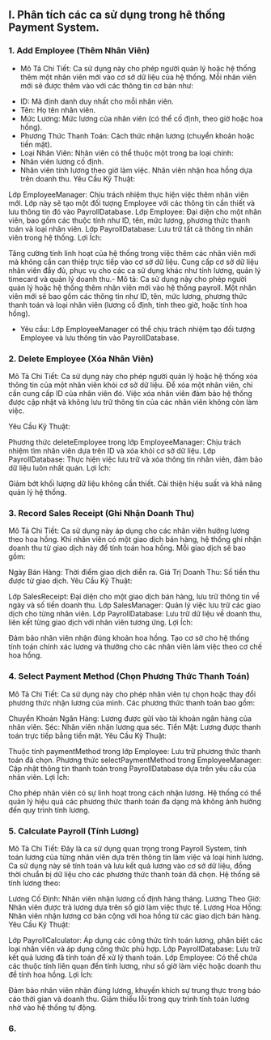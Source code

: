 ## I. Phân tích các ca sử dụng trong hê thống Payment System.

### 1. Add Employee (Thêm Nhân Viên)

* Mô Tả Chi Tiết: Ca sử dụng này cho phép người quản lý hoặc hệ thống thêm một nhân viên mới vào cơ sở dữ liệu của hệ thống. Mỗi nhân viên mới sẽ được thêm vào với các thông tin cơ bản như:
- ID: Mã định danh duy nhất cho mỗi nhân viên.
- Tên: Họ tên nhân viên.
- Mức Lương: Mức lương của nhân viên (có thể cố định, theo giờ hoặc hoa hồng).
- Phương Thức Thanh Toán: Cách thức nhận lương (chuyển khoản hoặc tiền mặt).
- Loại Nhân Viên: Nhân viên có thể thuộc một trong ba loại chính:
- Nhân viên lương cố định.
- Nhân viên tính lương theo giờ làm việc.
Nhân viên nhận hoa hồng dựa trên doanh thu.
Yêu Cầu Kỹ Thuật:

Lớp EmployeeManager: Chịu trách nhiệm thực hiện việc thêm nhân viên mới. Lớp này sẽ tạo một đối tượng Employee với các thông tin cần thiết và lưu thông tin đó vào PayrollDatabase.
Lớp Employee: Đại diện cho một nhân viên, bao gồm các thuộc tính như ID, tên, mức lương, phương thức thanh toán và loại nhân viên.
Lớp PayrollDatabase: Lưu trữ tất cả thông tin nhân viên trong hệ thống.
Lợi Ích:

Tăng cường tính linh hoạt của hệ thống trong việc thêm các nhân viên mới mà không cần can thiệp trực tiếp vào cơ sở dữ liệu.
Cung cấp cơ sở dữ liệu nhân viên đầy đủ, phục vụ cho các ca sử dụng khác như tính lương, quản lý timecard và quản lý doanh thu.- Mô tả: Ca sử dụng này cho phép người quản lý hoặc hệ thống thêm nhân viên mới vào hệ thống payroll. Một nhân viên mới sẽ bao gồm các thông tin như ID, tên, mức lương, phương thức thanh toán và loại nhân viên (lương cố định, tính theo giờ, hoặc tính hoa hồng).
- Yêu cầu: Lớp EmployeeManager có thể chịu trách nhiệm tạo đối tượng Employee và lưu thông tin vào PayrollDatabase.
### 2. Delete Employee (Xóa Nhân Viên)

Mô Tả Chi Tiết: Ca sử dụng này cho phép người quản lý hoặc hệ thống xóa thông tin của một nhân viên khỏi cơ sở dữ liệu. Để xóa một nhân viên, chỉ cần cung cấp ID của nhân viên đó. Việc xóa nhân viên đảm bảo hệ thống được cập nhật và không lưu trữ thông tin của các nhân viên không còn làm việc.

Yêu Cầu Kỹ Thuật:

Phương thức deleteEmployee trong lớp EmployeeManager: Chịu trách nhiệm tìm nhân viên dựa trên ID và xóa khỏi cơ sở dữ liệu.
Lớp PayrollDatabase: Thực hiện việc lưu trữ và xóa thông tin nhân viên, đảm bảo dữ liệu luôn nhất quán.
Lợi Ích:

Giảm bớt khối lượng dữ liệu không cần thiết.
Cải thiện hiệu suất và khả năng quản lý hệ thống.
### 3. Record Sales Receipt (Ghi Nhận Doanh Thu)

Mô Tả Chi Tiết: Ca sử dụng này áp dụng cho các nhân viên hưởng lương theo hoa hồng. Khi nhân viên có một giao dịch bán hàng, hệ thống ghi nhận doanh thu từ giao dịch này để tính toán hoa hồng. Mỗi giao dịch sẽ bao gồm:

Ngày Bán Hàng: Thời điểm giao dịch diễn ra.
Giá Trị Doanh Thu: Số tiền thu được từ giao dịch.
Yêu Cầu Kỹ Thuật:

Lớp SalesReceipt: Đại diện cho một giao dịch bán hàng, lưu trữ thông tin về ngày và số tiền doanh thu.
Lớp SalesManager: Quản lý việc lưu trữ các giao dịch cho từng nhân viên.
Lớp PayrollDatabase: Lưu trữ dữ liệu về doanh thu, liên kết từng giao dịch với nhân viên tương ứng.
Lợi Ích:

Đảm bảo nhân viên nhận đúng khoản hoa hồng.
Tạo cơ sở cho hệ thống tính toán chính xác lương và thưởng cho các nhân viên làm việc theo cơ chế hoa hồng.
### 4. Select Payment Method (Chọn Phương Thức Thanh Toán)

Mô Tả Chi Tiết: Ca sử dụng này cho phép nhân viên tự chọn hoặc thay đổi phương thức nhận lương của mình. Các phương thức thanh toán bao gồm:

Chuyển Khoản Ngân Hàng: Lương được gửi vào tài khoản ngân hàng của nhân viên.
Séc: Nhân viên nhận lương qua séc.
Tiền Mặt: Lương được thanh toán trực tiếp bằng tiền mặt.
Yêu Cầu Kỹ Thuật:

Thuộc tính paymentMethod trong lớp Employee: Lưu trữ phương thức thanh toán đã chọn.
Phương thức selectPaymentMethod trong EmployeeManager: Cập nhật thông tin thanh toán trong PayrollDatabase dựa trên yêu cầu của nhân viên.
Lợi Ích:

Cho phép nhân viên có sự linh hoạt trong cách nhận lương.
Hệ thống có thể quản lý hiệu quả các phương thức thanh toán đa dạng mà không ảnh hưởng đến quy trình tính lương.
### 5. Calculate Payroll (Tính Lương)

Mô Tả Chi Tiết: Đây là ca sử dụng quan trọng trong Payroll System, tính toán lương của từng nhân viên dựa trên thông tin làm việc và loại hình lương. Ca sử dụng này sẽ tính toán và lưu kết quả lương vào cơ sở dữ liệu, đồng thời chuẩn bị dữ liệu cho các phương thức thanh toán đã chọn. Hệ thống sẽ tính lương theo:

Lương Cố Định: Nhân viên nhận lương cố định hàng tháng.
Lương Theo Giờ: Nhân viên được trả lương dựa trên số giờ làm việc thực tế.
Lương Hoa Hồng: Nhân viên nhận lương cơ bản cộng với hoa hồng từ các giao dịch bán hàng.
Yêu Cầu Kỹ Thuật:

Lớp PayrollCalculator: Áp dụng các công thức tính toán lương, phân biệt các loại nhân viên và áp dụng công thức phù hợp.
Lớp PayrollDatabase: Lưu trữ kết quả lương đã tính toán để xử lý thanh toán.
Lớp Employee: Có thể chứa các thuộc tính liên quan đến tính lương, như số giờ làm việc hoặc doanh thu để tính hoa hồng.
Lợi Ích:

Đảm bảo nhân viên nhận đúng lương, khuyến khích sự trung thực trong báo cáo thời gian và doanh thu.
Giảm thiểu lỗi trong quy trình tính toán lương nhờ vào hệ thống tự động.

### 6. 
